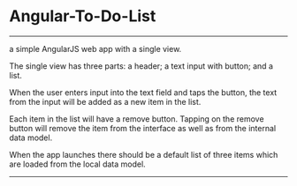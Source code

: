# Angular-To-Do-List

*********************

a simple AngularJS web app with a single view.

The single view has three parts: a header; a text input with button; and a list.

When the user enters input into the text field and taps the button, the text from the input will be added as a new item in the list.

Each item in the list will have a remove button. Tapping on the remove button will remove the item from the interface as well as from the internal data model.

When the app launches there should be a default list of three items which are loaded from the local data model.

**********************